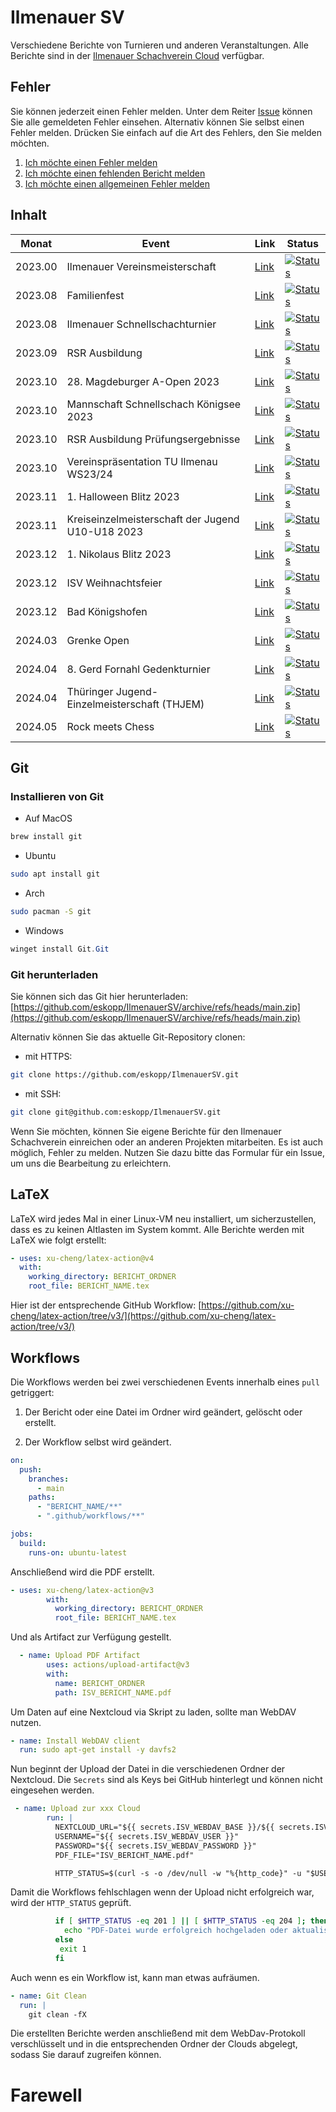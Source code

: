 # Ilmenauer SV

Verschiedene Berichte von Turnieren und anderen Veranstaltungen. Alle Berichte sind in der [Ilmenauer Schachverein Cloud](https://cloud.ilmenauer-schachverein.de) verfügbar.

## Fehler

Sie können jederzeit einen Fehler melden. Unter dem Reiter [Issue](https://github.com/eskopp/IlmenauerSV/issues) können Sie alle gemeldeten Fehler einsehen. Alternativ können Sie selbst einen Fehler melden. Drücken Sie einfach auf die Art des Fehlers, den Sie melden möchten.

1. [Ich möchte einen Fehler melden](https://github.com/eskopp/IlmenauerSV/issues/new?assignees=&labels=bug&projects=&template=fehler_melden.md&title=%5BFEHLER%5D+)
2. [Ich möchte einen fehlenden Bericht melden](https://github.com/eskopp/IlmenauerSV/issues/new?assignees=&labels=fehlt&projects=&template=new_bericht.md&title=%5BFEHLT%5D+)
3. [Ich möchte einen allgemeinen Fehler melden](https://github.com/eskopp/IlmenauerSV/issues/new)

## Inhalt
| Monat   | Event                                            | Link                                                                                                                      | Status                                                                                                                                                                                                                                                        |
| ------- | ------------------------------------------------ | ------------------------------------------------------------------------------------------------------------------------- | ------------------------------------------------------------------------------------------------------------------------------------------------------------------------------------------------------------------------------------------------------------- |
| 2023.00 | Ilmenauer Vereinsmeisterschaft                   | [Link](2023_00_Ilmenauer_Vereinsmeisterschaft/2023_00_Ilmenauer_Vereinsmeisterschaft.tex)                                 | [![Status](https://github.com/eskopp/IlmenauerSV/actions/workflows/2023_00_Ilmenauer_Vereinsmeisterschaft.yml/badge.svg)](https://github.com/eskopp/IlmenauerSV/actions/workflows/2023_00_Ilmenauer_Vereinsmeisterschaft.yml)                                 |
| 2023.08 | Familienfest                                     | [Link](2023_08_Familienfest/2023_08_Familienfest.tex)                                                                     | [![Status](https://github.com/eskopp/IlmenauerSV/actions/workflows/2023_08_Familienfest.yml/badge.svg)](https://github.com/eskopp/IlmenauerSV/actions/workflows/2023_08_Familienfest.yml)                                                                     |
| 2023.08 | Ilmenauer Schnellschachturnier                   | [Link](2023_08_Ilmenauer_Schnellschachturnier/2023_08_Ilmenauer_Schnellschachturnier.tex)                                 | [![Status](https://github.com/eskopp/IlmenauerSV/actions/workflows/2023_08_Ilmenauer_Schnellschachturnier.yml/badge.svg)](https://github.com/eskopp/IlmenauerSV/actions/workflows/2023_08_Ilmenauer_Schnellschachturnier.yml)                                 |
| 2023.09 | RSR Ausbildung                                   | [Link](2023_09_RSR_Ausbildung/2023_09_RSR_Ausbildung.tex)                                                                 | [![Status](https://github.com/eskopp/IlmenauerSV/actions/workflows/2023_09_RSR_Ausbildung.yml/badge.svg)](https://github.com/eskopp/IlmenauerSV/actions/workflows/2023_09_RSR_Ausbildung.yml)                                                                 |
| 2023.10 | 28. Magdeburger A-Open 2023                      | [Link](2023_10_Magdeburg_Open_28/2023_10_Magdeburg_Open_28.tex)                                                           | [![Status](https://github.com/eskopp/IlmenauerSV/actions/workflows/2023_10_Magdeburg_Open_28.yml/badge.svg)](https://github.com/eskopp/IlmenauerSV/actions/workflows/2023_10_Magdeburg_Open_28.yml)                                                           |
| 2023.10 | Mannschaft Schnellschach Königsee 2023           | [Link](2023_10_Mannschaftsschnellschachpokal-Schach-Königssee/2023_10_Mannschaftsschnellschachpokal-Schach-Königssee.tex) | [![Status](https://github.com/eskopp/IlmenauerSV/actions/workflows/2023_10_Mannschaftsschnellschachpokal-Schach-Königssee.yml/badge.svg)](https://github.com/eskopp/IlmenauerSV/actions/workflows/2023_10_Mannschaftsschnellschachpokal-Schach-Königssee.yml) |
| 2023.10 | RSR Ausbildung Prüfungsergebnisse                | [Link](2023_10_RSR_Ausbildung_Nachtrag/2023_10_RSR_Ausbildung_Nachtrag.tex)                                               | [![Status](https://github.com/eskopp/IlmenauerSV/actions/workflows/2023_10_RSR_Ausbildung_Nachtrag.yml/badge.svg)](https://github.com/eskopp/IlmenauerSV/actions/workflows/2023_10_RSR_Ausbildung_Nachtrag.yml)                                               |
| 2023.10 | Vereinspräsentation TU Ilmenau WS23/24           | [Link](2023_10_Vereinspräsentation_TUIlmenau_WS2324/2023_10_Vereinspräsentation_TUIlmenau_WS2324.tex)                     | [![Status](https://github.com/eskopp/IlmenauerSV/actions/workflows/2023_10_Vereinspräsentation_TUIlmenau_WS2324.yml/badge.svg)](https://github.com/eskopp/IlmenauerSV/actions/workflows/2023_10_Vereinspräsentation_TUIlmenau_WS2324.yml)                     |
| 2023.11 | 1. Halloween Blitz 2023                          | [Link](2023_11_Halloween_Blitz/2023_11_Halloween_Blitz.tex)                                                               | [![Status](https://github.com/eskopp/IlmenauerSV/actions/workflows/2023_11_Halloween_Blitz.yml/badge.svg)](https://github.com/eskopp/IlmenauerSV/actions/workflows/2023_11_Halloween_Blitz.yml)                                                               |
| 2023.11 | Kreiseinzelmeisterschaft der Jugend U10-U18 2023 | [Link](2023_11_KJEM_IK/2023_11_KJEM_IK.tex)                                                                               | [![Status](https://github.com/eskopp/IlmenauerSV/actions/workflows/2023_11_KJEM_IK.yml/badge.svg)](https://github.com/eskopp/IlmenauerSV/actions/workflows/2023_11_KJEM_IK.yml)                                                                               |
| 2023.12 | 1. Nikolaus Blitz 2023                           | [Link](2023_12_Nikolaus_Blitz/2023_12_Nikolaus_Blitz.tex)                                                                 | [![Status](https://github.com/eskopp/IlmenauerSV/actions/workflows/2023_12_Nikolaus_Blitz.yml/badge.svg)](https://github.com/eskopp/IlmenauerSV/actions/workflows/2023_12_Nikolaus_Blitz.yml)                                                                 |
| 2023.12 | ISV Weihnachtsfeier                              | [Link](2023_12_ISV_Weihnachtsfeier/2023_12_ISV_Weihnachtsfeier.tex)                                                       | [![Status](https://github.com/eskopp/IlmenauerSV/actions/workflows/2023_12_ISV_Weihnachtsfeier.yml/badge.svg)](https://github.com/eskopp/IlmenauerSV/actions/workflows/2023_12_ISV_Weihnachtsfeier.yml)                                                       |
| 2023.12 | Bad Königshofen                                  | [Link](2023_12_BadKoenigshofen/2023_12_BadKoenigshofen.tex)                                                               | [![Status](https://github.com/eskopp/IlmenauerSV/actions/workflows/2023_12_BadKoenigshofen.yml/badge.svg)](https://github.com/eskopp/IlmenauerSV/actions/workflows/2023_12_BadKoenigshofen.yml)                                                               |
| 2024.03 | Grenke Open                                      | [Link](2024_03_Grenke_Open/2024_03_Grenke_Open.tex)                                                                       | [![Status](https://github.com/eskopp/IlmenauerSV/actions/workflows/2024_03_Grenke_Open.yml/badge.svg)](https://github.com/eskopp/IlmenauerSV/actions/workflows/2024_03_Grenke_Open.yml)                                                                       |
| 2024.04 | 8. Gerd Fornahl Gedenkturnier                    | [Link](2024_04_Gerd_Fornahl_Gedenkturnier_8/2024_04_Gerd_Fornahl_Gedenkturnier_8.tex)                                     | [![Status](https://github.com/eskopp/IlmenauerSV/actions/workflows/2024_04_Gerd_Fornahl_Gedenkturnier_8.yml/badge.svg)](https://github.com/eskopp/IlmenauerSV/actions/workflows/2024_04_Gerd_Fornahl_Gedenkturnier_8.yml)                                     |
| 2024.04 | Thüringer Jugend-Einzelmeisterschaft (THJEM)     | [Link](2024_04_THJEM/2024_04_THJEM.tex)                                                                                   | [![Status](https://github.com/eskopp/IlmenauerSV/actions/workflows/2024_04_THJEM.yml/badge.svg)](https://github.com/eskopp/IlmenauerSV/actions/workflows/2024_04_THJEM.yml)                                                                                   |
| 2024.05 | Rock meets Chess                                 | [Link](2024_05_Rock_meets_Chess/2024_05_Rock_meets_Chess.tex)                                                             | [![Status](https://github.com/eskopp/IlmenauerSV/actions/workflows/2024_05_Rock_meets_Chess.yml/badge.svg)](https://github.com/eskopp/IlmenauerSV/actions/workflows/2024_05_Rock_meets_Chess.yml)                                                             |

## Git

### Installieren von Git

- Auf MacOS

```bash
brew install git
```

- Ubuntu

```bash
sudo apt install git
```

- Arch

```bash
sudo pacman -S git
```

- Windows

```powershell
winget install Git.Git
```

### Git herunterladen

Sie können sich das Git hier herunterladen: [https://github.com/eskopp/IlmenauerSV/archive/refs/heads/main.zip](https://github.com/eskopp/IlmenauerSV/archive/refs/heads/main.zip)

Alternativ können Sie das aktuelle Git-Repository clonen:

- mit HTTPS:

```bash
git clone https://github.com/eskopp/IlmenauerSV.git
```

- mit SSH:

```bash
git clone git@github.com:eskopp/IlmenauerSV.git
```

Wenn Sie möchten, können Sie eigene Berichte für den Ilmenauer Schachverein einreichen oder an anderen Projekten mitarbeiten. Es ist auch möglich, Fehler zu melden. Nutzen Sie dazu bitte das Formular für ein Issue, um uns die Bearbeitung zu erleichtern.

## LaTeX

LaTeX wird jedes Mal in einer Linux-VM neu installiert, um sicherzustellen, dass es zu keinen Altlasten im System kommt. Alle Berichte werden mit LaTeX wie folgt erstellt:

```yml
- uses: xu-cheng/latex-action@v4
  with:
    working_directory: BERICHT_ORDNER
    root_file: BERICHT_NAME.tex
```

Hier ist der entsprechende GitHub Workflow: [https://github.com/xu-cheng/latex-action/tree/v3/](https://github.com/xu-cheng/latex-action/tree/v3/)

## Workflows

Die Workflows werden bei zwei verschiedenen Events innerhalb eines `pull` getriggert:

1. Der Bericht oder eine Datei im Ordner wird geändert, gelöscht oder erstellt.

2. Der Workflow selbst wird geändert.

```yml
on:
  push:
    branches:
      - main
    paths:
      - "BERICHT_NAME/**"
      - ".github/workflows/**"

jobs:
  build:
    runs-on: ubuntu-latest
```

Anschließend wird die PDF erstellt.

```yml
- uses: xu-cheng/latex-action@v3
        with:
          working_directory: BERICHT_ORDNER
          root_file: BERICHT_NAME.tex
```

Und als Artifact zur Verfügung gestellt.

```yml
  - name: Upload PDF Artifact
        uses: actions/upload-artifact@v3
        with:
          name: BERICHT_ORDNER
          path: ISV_BERICHT_NAME.pdf
```

Um Daten auf eine Nextcloud via Skript zu laden, sollte man WebDAV nutzen.

```yml
- name: Install WebDAV client
  run: sudo apt-get install -y davfs2
```

Nun beginnt der Upload der Datei in die verschiedenen Ordner der Nextcloud. Die `Secrets` sind als Keys bei GitHub hinterlegt und können nicht eingesehen werden.

```yml
 - name: Upload zur xxx Cloud
        run: |
          NEXTCLOUD_URL="${{ secrets.ISV_WEBDAV_BASE }}/${{ secrets.ISV_WEBDAV_PATH }}/"
          USERNAME="${{ secrets.ISV_WEBDAV_USER }}"
          PASSWORD="${{ secrets.ISV_WEBDAV_PASSWORD }}"
          PDF_FILE="ISV_BERICHT_NAME.pdf"

          HTTP_STATUS=$(curl -s -o /dev/null -w "%{http_code}" -u "$USERNAME:$PASSWORD" -T "$PDF_FILE" "$NEXTCLOUD_URL")
```

Damit die Workflows fehlschlagen wenn der Upload nicht erfolgreich war, wird der `HTTP_STATUS` geprüft.

```bash
          if [ $HTTP_STATUS -eq 201 ] || [ $HTTP_STATUS -eq 204 ]; then
            echo "PDF-Datei wurde erfolgreich hochgeladen oder aktualisiert."
          else
           exit 1
          fi
```

Auch wenn es ein Workflow ist, kann man etwas aufräumen.

```yml
- name: Git Clean
  run: |
    git clean -fX
```

Die erstellten Berichte werden anschließend mit dem WebDav-Protokoll verschlüsselt und in die entsprechenden Ordner der Clouds abgelegt, sodass Sie darauf zugreifen können.

# Farewell
